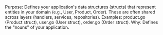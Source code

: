 Purpose: Defines your application's data structures (structs) that represent entities in your domain (e.g., User, Product, Order). These are often shared across layers (handlers, services, repositories).
Examples: product.go (Product struct), user.go (User struct), order.go (Order struct).
Why: Defines the "nouns" of your application.